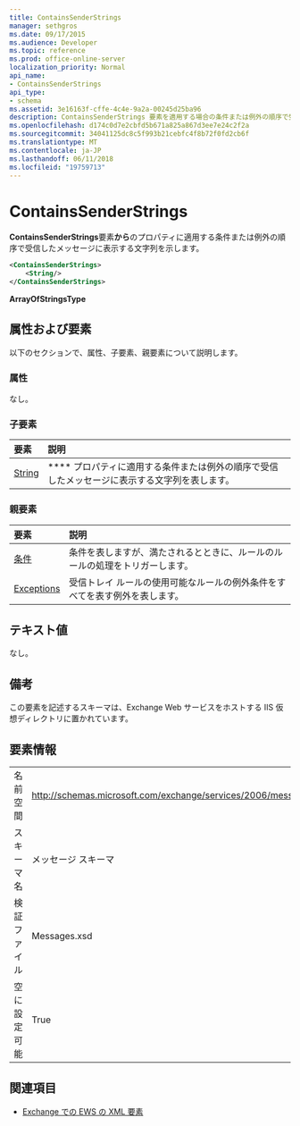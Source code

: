 ```yaml
---
title: ContainsSenderStrings
manager: sethgros
ms.date: 09/17/2015
ms.audience: Developer
ms.topic: reference
ms.prod: office-online-server
localization_priority: Normal
api_name:
- ContainsSenderStrings
api_type:
- schema
ms.assetid: 3e16163f-cffe-4c4e-9a2a-00245d25ba96
description: ContainsSenderStrings 要素を適用する場合の条件または例外の順序で受信メッセージの From プロパティ内に表示する文字列を示します。
ms.openlocfilehash: d174c0d7e2cbfd5b671a825a867d3ee7e24c2f2a
ms.sourcegitcommit: 34041125dc8c5f993b21cebfc4f8b72f0fd2cb6f
ms.translationtype: MT
ms.contentlocale: ja-JP
ms.lasthandoff: 06/11/2018
ms.locfileid: "19759713"
---
```

# <a name="containssenderstrings"></a>ContainsSenderStrings

**ContainsSenderStrings**要素**から**のプロパティに適用する条件または例外の順序で受信したメッセージに表示する文字列を示します。 
  
```XML
<ContainsSenderStrings>
    <String/>
</ContainsSenderStrings>
```

 **ArrayOfStringsType**
## <a name="attributes-and-elements"></a>属性および要素

以下のセクションで、属性、子要素、親要素について説明します。
  
### <a name="attributes"></a>属性

なし。
  
### <a name="child-elements"></a>子要素

|**要素**|**説明**|
|:-----|:-----|
|[String](string.md) <br/> |**** プロパティに適用する条件または例外の順序で受信したメッセージに表示する文字列を表します。  <br/> |
   
### <a name="parent-elements"></a>親要素

|**要素**|**説明**|
|:-----|:-----|
|[条件](conditions.md) <br/> |条件を表しますが、満たされるとときに、ルールのルールの処理をトリガーします。  <br/> |
|[Exceptions](exceptions.md) <br/> |受信トレイ ルールの使用可能なルールの例外条件をすべてを表す例外を表します。  <br/> |
   
## <a name="text-value"></a>テキスト値

なし。
  
## <a name="remarks"></a>備考

この要素を記述するスキーマは、Exchange Web サービスをホストする IIS 仮想ディレクトリに置かれています。
  
## <a name="element-information"></a>要素情報

|||
|:-----|:-----|
|名前空間  <br/> |http://schemas.microsoft.com/exchange/services/2006/messages  <br/> |
|スキーマ名  <br/> |メッセージ スキーマ  <br/> |
|検証ファイル  <br/> |Messages.xsd  <br/> |
|空に設定可能  <br/> |True  <br/> |
   
## <a name="see-also"></a>関連項目



- [Exchange での EWS の XML 要素](ews-xml-elements-in-exchange.md)

